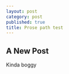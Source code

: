 ```yaml
---
layout: post
category: post
published: true
title: Prose path test
---
```

## A New Post

Kinda boggy
